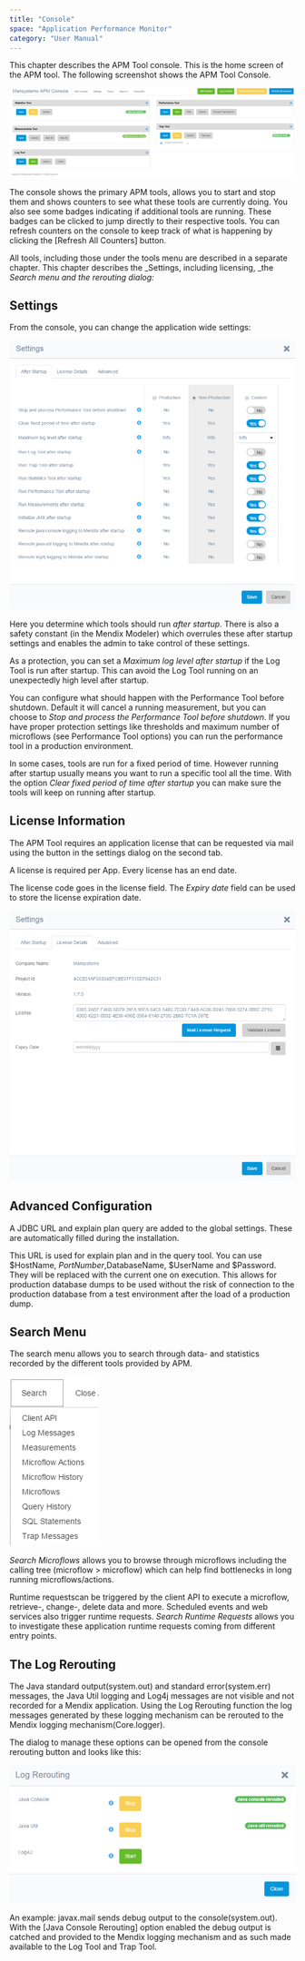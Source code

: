 ```yaml
---
title: "Console"
space: "Application Performance Monitor"
category: "User Manual"
---
```

This chapter describes the APM Tool console. This is the home screen of the APM tool. The following screenshot shows the APM Tool Console.

 ![](attachments/19956212/21168246.png)

The console shows the primary APM tools, allows you to start and stop them and shows counters to see what these tools are currently doing. You also see some badges indicating if additional tools are running. These badges can be clicked to jump directly to their respective tools. You can refresh counters on the console to keep track of what is happening by clicking the [Refresh All Counters] button.

All tools, including those under the tools menu are described in a separate chapter. This chapter describes the _Settings, including licensing, _the _Search menu and the rerouting dialog:_

## Settings

From the console, you can change the application wide settings:

 ![](attachments/19956212/21725190.png)

Here you determine which tools should run _after startup_. There is also a safety constant (in the Mendix Modeler) which overrules these after startup settings and enables the admin to take control of these settings.

As a protection, you can set a _Maximum log level after startup_ if the Log Tool is run after startup. This can avoid the Log Tool running on an unexpectedly high level after startup.

You can configure what should happen with the Performance Tool before shutdown. Default it will cancel a running measurement, but you can choose to _Stop and process the Performance Tool before shutdown_. If you have proper protection settings like thresholds and maximum number of microflows (see Performance Tool options) you can run the performance tool in a production environment.

In some cases, tools are run for a fixed period of time. However running after startup usually means you want to run a specific tool all the time. With the option _Clear fixed period of time after startup_ you can make sure the tools will keep on running after startup.

## License Information

The APM Tool requires an application license that can be requested via mail using the button in the settings dialog on the second tab.

A license is required per App. Every license has an end date.

The license code goes in the license field. The _Expiry date_ field can be used to store the license expiration date.

![](attachments/19956212/21725191.png)

## Advanced Configuration

 A JDBC URL and explain plan query are added to the global settings. These are automatically filled during the installation.

This URL is used for explain plan and in the query tool. You can use $HostName, $PortNumber,$DatabaseName, $UserName and $Password. They will be replaced with the current one on execution. This allows for production database dumps to be used without the risk of connection to the production database from a test environment after the load of a production dump.

## Search Menu

The search menu allows you to search through data- and statistics recorded by the different tools provided by APM.

 ![](attachments/19956212/21725192.png)

_Search Microflows_ allows you to browse through microflows including the calling tree (microflow > microflow) which can help find bottlenecks in long running microflows/actions.

Runtime requestscan be triggered by the client API to execute a microflow, retrieve-, change-, delete data and more. Scheduled events and web services also trigger runtime requests. _Search Runtime Requests_ allows you to investigate these application runtime requests coming from different entry points.

## The Log Rerouting

The Java standard output(system.out) and standard error(system.err) messages, the Java Util logging and Log4j messages are not visible and not recorded for a Mendix application. Using the Log Rerouting function the log messages generated by these logging mechanism can be rerouted to the Mendix logging mechanism(Core.logger).

The dialog to manage these options can be opened from the console rerouting button and looks like this:

![](attachments/19956212/21725193.png)                       

An example: javax.mail sends debug output to the console(system.out). With the [Java Console Rerouting] option enabled the debug output is catched and provided to the Mendix logging mechanism and as such made available to the Log Tool and Trap Tool.
